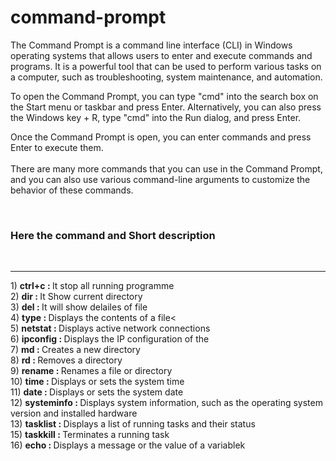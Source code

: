 # command-prompt
<p>The Command Prompt is a command line interface (CLI) in Windows operating systems that allows users to enter and execute commands and programs. It is a powerful tool that can be used to perform various tasks on a computer, such as troubleshooting, system maintenance, and automation.

To open the Command Prompt, you can type "cmd" into the search box on the Start menu or taskbar and press Enter. Alternatively, you can also press the Windows key + R, type "cmd" into the Run dialog, and press Enter.

Once the Command Prompt is open, you can enter commands and press Enter to execute them. 
</br></br>
There are many more commands that you can use in the Command Prompt, and you can also use various command-line arguments to customize the behavior of these commands.</p>
</br>




<p>
  <h3>Here the command and Short description</h3></br><hr>
  1)  <b>  ctrl+c   :    </b>  It stop all running programme   </br>
  2)  <b>  dir      :    </b>  It Show current directory   </br>
  3)  <b>  del      :    </b>  It will show delailes of file  </br>
  4)  <b>  type     :    </b>  Displays the contents of a file<   </br>
  5)  <b>  netstat   :    </b> Displays active network connections   </br>
  6)  <b>  ipconfig   :    </b> Displays the IP configuration of the  </br>
  7)  <b>  md   :    </b>  Creates a new directory   </br>
  8)  <b>  rd   :    </b>  Removes a directory   </br>
  9)  <b>  rename  :    </b> Renames a file or directory   </br>
  10) <b>  time  :    </b> Displays or sets the system time   </br>
  11) <b>  date  :    </b> Displays or sets the system date   </br>
  12) <b>  systeminfo  :    </b> Displays system information, such as the operating system version and installed hardware  </br>
  13) <b>  tasklist  :    </b> Displays a list of running tasks and their status   </br>
  15) <b> taskkill  :    </b> Terminates a running task   </br>
  16) <b> echo  :    </b> Displays a message or the value of a variablek   </br>
  
  
  </p>
